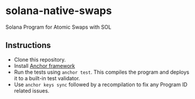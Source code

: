# solana-native-swaps
Solana Program for Atomic Swaps with SOL

## Instructions
- Clone this repository.
- Install [Anchor framework](https://www.anchor-lang.com/docs/installation)
- Run the tests using `anchor test`. This compiles the program and deploys it to a built-in test validator.
- Use `anchor keys sync` followed by a recompilation to fix any Program ID related issues.
